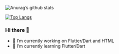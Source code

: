 ![Anurag’s github stats](https://github-readme-stats.vercel.app/api?username=thaysg&show_icons=true&count_private=true&theme=radical)

[![Top Langs](https://github-readme-stats.vercel.app/api/top-langs/?username=thaysg&exclude_repo=cem_clipnet&layout=compact&theme=radical)](https://github.com/anuraghazra/github-readme-stats)


### Hi there 👋

- 🔭 I’m currently working on Flutter/Dart and HTML
- 🌱 I’m currently learning Flutter/Dart

<!--
**thaysg/thaysg** is a ✨ _special_ ✨ repository because its `README.md` (this file) appears on your GitHub profile.

Here are some ideas to get you started:


- 👯 I’m looking to collaborate on ...
- 🤔 I’m looking for help with ...
- 💬 Ask me about ...
- 📫 How to reach me: ...
- 😄 Pronouns: ...
- ⚡ Fun fact: ...
-->
